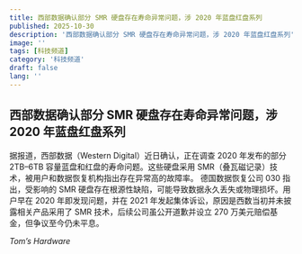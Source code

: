 ```yaml
---
title: 西部数据确认部分 SMR 硬盘存在寿命异常问题，涉 2020 年蓝盘红盘系列
published: 2025-10-30
description: '西部数据确认部分 SMR 硬盘存在寿命异常问题，涉 2020 年蓝盘红盘系列'
image: ''
tags: [科技频道]
category: '科技频道'
draft: false
lang: ''
---
```


## 西部数据确认部分 SMR 硬盘存在寿命异常问题，涉 2020 年蓝盘红盘系列

据报道，西部数据（Western Digital）近日确认，正在调查 2020 年发布的部分 2TB–6TB 容量蓝盘和红盘的寿命问题。这些硬盘采用 SMR（叠瓦磁记录）技术，被用户和数据恢复机构指出存在异常高的故障率。
德国数据恢复公司 030 指出，受影响的 SMR 硬盘存在根源性缺陷，可能导致数据永久丢失或物理损坏。用户早在 2020 年即发现问题，并在 2021 年发起集体诉讼，原因是西数当初并未披露相关产品采用了 SMR 技术，后续公司虽公开道歉并设立 270 万美元赔偿基金，但争议至今仍未平息。

*Tom’s Hardware*
